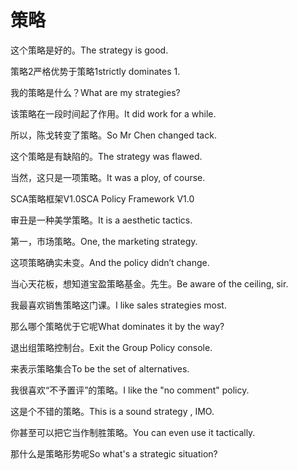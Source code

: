 # 策略

<p><span class="chinese">这个策略是好的。</span><span class="english">The strategy is good.</span></p>

<p><span class="chinese">策略2严格优势于策略1</span><span class="english">strictly dominates 1.</span></p>

<p><span class="chinese">我的策略是什么？</span><span class="english">What are my strategies?</span></p>

<p><span class="chinese">该策略在一段时间起了作用。</span><span class="english">It did work for a while.</span></p>

<p><span class="chinese">所以，陈戈转变了策略。</span><span class="english">So Mr Chen changed tack.</span></p>

<p><span class="chinese">这个策略是有缺陷的。</span><span class="english">The strategy was flawed.</span></p>

<p><span class="chinese">当然，这只是一项策略。</span><span class="english">It was a ploy, of course.</span></p>

<p><span class="chinese">SCA策略框架V1.0</span><span class="english">SCA Policy Framework V1.0</span></p>

<p><span class="chinese">审丑是一种美学策略。</span><span class="english">It is a aesthetic tactics.</span></p>

<p><span class="chinese">第一，市场策略。</span><span class="english">One, the marketing strategy.</span></p>

<p><span class="chinese">这项策略确实未变。</span><span class="english">And the policy didn’t change.</span></p>

<p><span class="chinese">当心天花板，想知道宝盈策略基金。先生。</span><span class="english">Be aware of the ceiling, sir.</span></p>

<p><span class="chinese">我最喜欢销售策略这门课。</span><span class="english">I like sales strategies most.</span></p>

<p><span class="chinese">那么哪个策略优于它呢</span><span class="english">What dominates it by the way?</span></p>

<p><span class="chinese">退出组策略控制台。</span><span class="english">Exit the Group Policy console.</span></p>

<p><span class="chinese">来表示策略集合</span><span class="english">To be the set of alternatives.</span></p>

<p><span class="chinese">我很喜欢“不予置评”的策略。</span><span class="english">I like the "no comment" policy.</span></p>

<p><span class="chinese">这是个不错的策略。</span><span class="english">This is a sound strategy , IMO.</span></p>

<p><span class="chinese">你甚至可以把它当作制胜策略。</span><span class="english">You can even use it tactically.</span></p>

<p><span class="chinese">那什么是策略形势呢</span><span class="english">So what's a strategic situation?</span></p>

